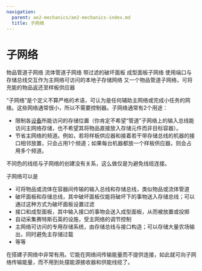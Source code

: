 ```yaml
---
navigation:
  parent: ae2-mechanics/ae2-mechanics-index.md
  title: 子网络
---
```


# 子网络

<GameScene zoom="4" interactive={true}>
<ImportStructure src="../assets/assemblies/subnet_demonstration.snbt" />

<DiamondAnnotation pos="6.5 2.5 0.5" color="#00ff00">
        物品管道子网络
    </DiamondAnnotation>

<DiamondAnnotation pos="5.5 2.5 0.5" color="#00ff00">
        流体管道子网络
    </DiamondAnnotation>

<DiamondAnnotation pos="4.5 2.5 0.5" color="#00ff00">
        带过滤的破坏面板
    </DiamondAnnotation>

<DiamondAnnotation pos="3.5 2.5 0.5" color="#00ff00">
        成型面板子网络
    </DiamondAnnotation>

<DiamondAnnotation pos="2.5 2.5 0.5" color="#00ff00">
        使用端口与存储总线交互作为主网络可访问的本地子存储网络
    </DiamondAnnotation>

<DiamondAnnotation pos="1.5 1.5 0.5" color="#00ff00">
        又一个物品管道子网络，可将充能的物品返还至样板供应器
    </DiamondAnnotation>

<IsometricCamera yaw="195" pitch="30" />
</GameScene>

“子网络”是个定义不算严格的术语，可认为是任何辅助主网络或完成小任务的网络。这些网络通常很小，所以不需要控制器。子网络通常有2个用途：

*   限制各[设备](../ae2-mechanics/devices.md)所能访问的存储位置（你肯定不希望“管道”子网络上的输入总线能访问主网络存储，也不希望其将物品直接放入存储元件而非目标容器）。
*   节省主网络的频道。例如，若将样板供应器和接着若干带存储总线的机器的接口相邻放置，只会占用1个频道；如果每台机器都放一个样板供应器，则会占用多个频道。

不同色的线缆与子网络的创建没有关系，这么做仅是为避免线缆连接。

子网络可以是

*   可将物品或流体在容器间传输的输入总线和存储总线，类似物品或流体管道
*   破坏面板和存储总线，其中破坏面板仅能将破坏下的事物送入存储总线；可以通过这种方式为破坏面板设置过滤
*   接口和成型面板，其中输入接口的事物会送入成型面板，从而被放置或投掷
*   自动采集赛特斯石英的设施，受主网络的<ItemLink id="level_emitter" />调节控制
*   主网络可访问的专用存储系统，由存储总线与接口构造；可以存储大量农场输出，同时避免主存储过载
*   等等

<ItemLink id="quartz_fiber" />在搭建子网络中非常有用。它能在网络间传输能量而不提供连接，如此就可向子网络传输能量，而不用到处摆能源接收器和供能线缆了。
